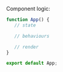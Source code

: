 

Component logic:
```js
function App() {
   // state

   // behaviours

   // render
}

export default App;
```